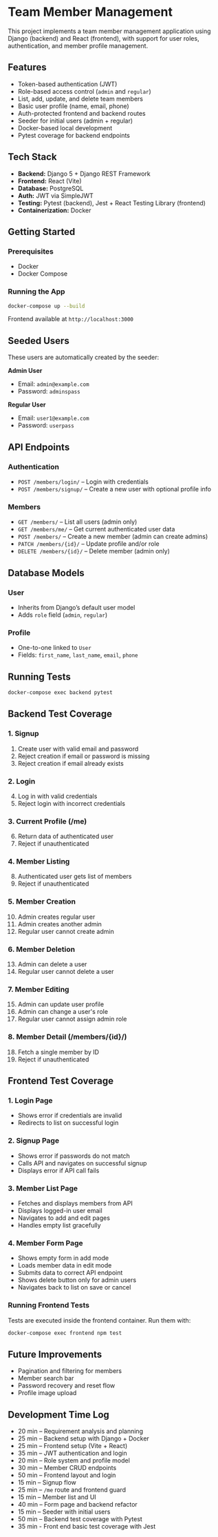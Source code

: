 # Team Member Management

This project implements a team member management application using Django (backend) and React (frontend), with support for user roles, authentication, and member profile management.

## Features

- Token-based authentication (JWT)
- Role-based access control (`admin` and `regular`)
- List, add, update, and delete team members
- Basic user profile (name, email, phone)
- Auth-protected frontend and backend routes
- Seeder for initial users (admin + regular)
- Docker-based local development
- Pytest coverage for backend endpoints

## Tech Stack

- **Backend:** Django 5 + Django REST Framework
- **Frontend:** React (Vite)
- **Database:** PostgreSQL
- **Auth:** JWT via SimpleJWT
- **Testing:** Pytest (backend), Jest + React Testing Library (frontend)
- **Containerization:** Docker

## Getting Started

### Prerequisites

- Docker
- Docker Compose

### Running the App

```bash
docker-compose up --build
```

Frontend available at `http://localhost:3000`

## Seeded Users

These users are automatically created by the seeder:

**Admin User**
- Email: `admin@example.com`
- Password: `adminspass`

**Regular User**
- Email: `user1@example.com`
- Password: `userpass`

## API Endpoints

### Authentication

- `POST /members/login/` – Login with credentials
- `POST /members/signup/` – Create a new user with optional profile info

### Members

- `GET /members/` – List all users (admin only)
- `GET /members/me/` – Get current authenticated user data
- `POST /members/` – Create a new member (admin can create admins)
- `PATCH /members/{id}/` – Update profile and/or role
- `DELETE /members/{id}/` – Delete member (admin only)

## Database Models

### User

- Inherits from Django’s default user model
- Adds `role` field (`admin`, `regular`)

### Profile

- One-to-one linked to `User`
- Fields: `first_name`, `last_name`, `email`, `phone`

## Running Tests

```bash
docker-compose exec backend pytest
```

## Backend Test Coverage

### 1. Signup

1. Create user with valid email and password  
2. Reject creation if email or password is missing  
3. Reject creation if email already exists  

### 2. Login

4. Log in with valid credentials  
5. Reject login with incorrect credentials  

### 3. Current Profile (/me)

6. Return data of authenticated user  
7. Reject if unauthenticated  

### 4. Member Listing

8. Authenticated user gets list of members  
9. Reject if unauthenticated  

### 5. Member Creation

10. Admin creates regular user  
11. Admin creates another admin  
12. Regular user cannot create admin  

### 6. Member Deletion

13. Admin can delete a user  
14. Regular user cannot delete a user  

### 7. Member Editing

15. Admin can update user profile  
16. Admin can change a user's role  
17. Regular user cannot assign admin role  

### 8. Member Detail (/members/{id}/)

18. Fetch a single member by ID  
19. Reject if unauthenticated  

## Frontend Test Coverage

### 1. Login Page

- Shows error if credentials are invalid  
- Redirects to list on successful login

### 2. Signup Page

- Shows error if passwords do not match  
- Calls API and navigates on successful signup  
- Displays error if API call fails

### 3. Member List Page

- Fetches and displays members from API  
- Displays logged-in user email  
- Navigates to add and edit pages  
- Handles empty list gracefully

### 4. Member Form Page

- Shows empty form in add mode  
- Loads member data in edit mode  
- Submits data to correct API endpoint  
- Shows delete button only for admin users  
- Navigates back to list on save or cancel

### Running Frontend Tests

Tests are executed inside the frontend container. Run them with:

```bash
docker-compose exec frontend npm test
```

## Future Improvements

- Pagination and filtering for members
- Member search bar
- Password recovery and reset flow
- Profile image upload

## Development Time Log

- 20 min – Requirement analysis and planning  
- 25 min – Backend setup with Django + Docker  
- 25 min – Frontend setup (Vite + React)  
- 35 min – JWT authentication and login  
- 20 min – Role system and profile model  
- 30 min – Member CRUD endpoints  
- 50 min – Frontend layout and login  
- 15 min – Signup flow  
- 25 min – `/me` route and frontend guard  
- 15 min – Member list and UI  
- 40 min – Form page and backend refactor  
- 15 min – Seeder with initial users  
- 50 min – Backend test coverage with Pytest
- 35 min - Front end basic test coverage with Jest 
